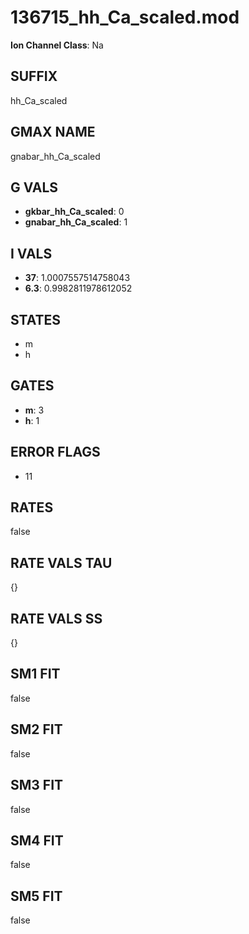# 136715_hh_Ca_scaled.mod

**Ion Channel Class**: Na

## SUFFIX

hh_Ca_scaled

## GMAX NAME

gnabar_hh_Ca_scaled

## G VALS

- **gkbar_hh_Ca_scaled**: 0
- **gnabar_hh_Ca_scaled**: 1

## I VALS

- **37**: 1.0007557514758043
- **6.3**: 0.9982811978612052

## STATES

- m
- h

## GATES

- **m**: 3
- **h**: 1

## ERROR FLAGS

- 11

## RATES

false

## RATE VALS TAU

{}

## RATE VALS SS

{}

## SM1 FIT

false

## SM2 FIT

false

## SM3 FIT

false

## SM4 FIT

false

## SM5 FIT

false
